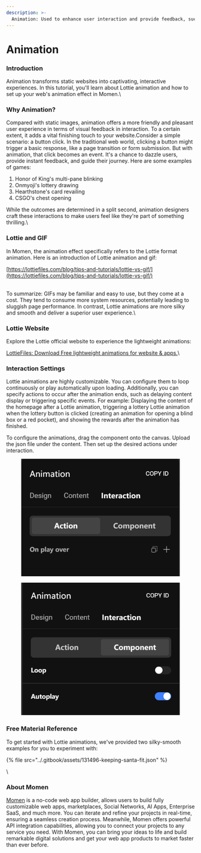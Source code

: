 ```yaml
---
description: >-
  Animation: Used to enhance user interaction and provide feedback, such as page transitions, loading indicators, and attention guidance. The animation component only supports uploading Lottie format animation files. Recommended material download website: https://lottiefiles.com/
---
```


# Animation

### Introduction

Animation transforms static websites into captivating, interactive experiences. In this tutorial, you'll learn about Lottie animation and how to set up your web's animation effect in Momen.\


### Why Animation?

Compared with static images, animation offers a more friendly and pleasant user experience in terms of visual feedback in interaction. To a certain extent, it adds a vital finishing touch to your website.Consider a simple scenario: a button click. In the traditional web world, clicking a button might trigger a basic response, like a page transition or form submission. But with animation, that click becomes an event. It's a chance to dazzle users, provide instant feedback, and guide their journey. Here are some examples of games:

1. Honor of King's multi-pane blinking
2. Onmyoji's lottery drawing
3. Hearthstone's card revailing
4. CSGO's chest opening

While the outcomes are determined in a split second, animation designers craft these interactions to make users feel like they're part of something thrilling.\


### Lottie and GIF

In Momen, the animation effect specifically refers to the Lottie format animation. Here is an introduction of Lottie animation and gif:

[https://lottiefiles.com/blog/tips-and-tutorials/lottie-vs-gif/](https://lottiefiles.com/blog/tips-and-tutorials/lottie-vs-gif/)

\
To summarize: GIFs may be familiar and easy to use, but they come at a cost. They tend to consume more system resources, potentially leading to sluggish page performance. In contrast, Lottie animations are more silky and smooth and deliver a superior user experience.\


### Lottie Website

Explore the Lottie official website to experience the lightweight animations:

[LottieFiles: Download Free lightweight animations for website & apps.](https://lottiefiles.com/)\


### Interaction Settings

Lottie animations are highly customizable. You can configure them to loop continuously or play automatically upon loading. Additionally, you can specify actions to occur after the animation ends, such as delaying content display or triggering specific events. For example: Displaying the content of the homepage after a Lottie animation, triggering a lottery Lottie animation when the lottery button is clicked (creating an animation for opening a blind box or a red pocket), and showing the rewards after the animation has finished.

To configure the animations, drag the component onto the canvas. Upload the json file under the content. Then set up the desired actions under interaction.

<figure><img src="../.gitbook/assets/1 (2).PNG" alt="Animation configuration in a no-code tool"><figcaption></figcaption></figure>

<figure><img src="../.gitbook/assets/2 (3).PNG" alt="Animation configuration in a no-code tool"><figcaption></figcaption></figure>

### Free Material Reference

To get started with Lottie animations, we've provided two silky-smooth examples for you to experiment with:

{% file src="../.gitbook/assets/131496-keeping-santa-fit.json" %}

\


### About Momen

[Momen](https://momen.app/?channel=blog-about) is a no-code web app builder, allows users to build fully customizable web apps, marketplaces, Social Networks, AI Apps, Enterprise SaaS, and much more. You can iterate and refine your projects in real-time, ensuring a seamless creation process. Meanwhile, Momen offers powerful API integration capabilities, allowing you to connect your projects to any service you need. With Momen, you can bring your ideas to life and build remarkable digital solutions and get your web app products to market faster than ever before.
